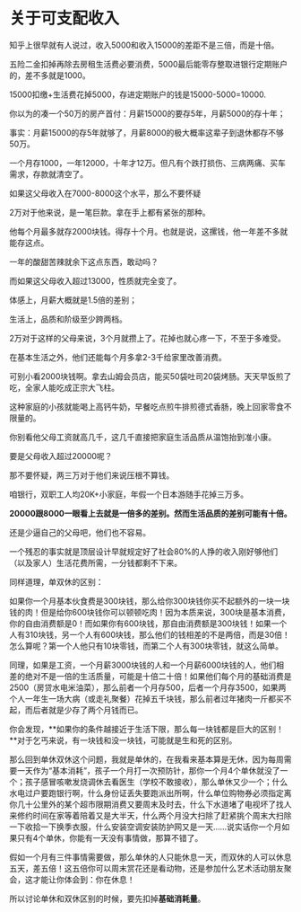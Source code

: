 # 关于可支配收入

知乎上很早就有人说过，收入5000和收入15000的差距不是三倍，而是十倍。

五险二金扣掉再除去房租生活费必要消费，5000最后能零存整取进银行定期账户的，差不多就是1000。

15000扣缴+生活费花掉5000，存进定期账户的钱是15000-5000=10000.

你以为的凑一个50万的房产首付：月薪15000的要存5年，月薪5000的存十年；

事实：月薪15000的存5年就够了，月薪8000的极大概率这辈子到退休都存不够50万。

一个月存1000，一年12000，十年才12万。但凡有个跌打损伤、三病两痛、买车需求，存款就清空了。

如果这父母收入在7000-8000这个水平，那么不要怀疑

2万对于他来说，是一笔巨款。拿在手上都有紧张的那种。

他每个月最多就存2000块钱。得存十个月。也就是说，这摞钱，他一年差不多就能存这点。

一年的酸甜苦辣就余下这点东西，敢动吗？

而如果这父母收入超过13000，性质就完全变了。

体感上，月薪大概就是1.5倍的差别；

生活上，品质和阶级至少跨两档。

2万对于这样的父母来说，3个月就攒上了。花掉也就心疼一下，不至于多难受。

在基本生活之外，他们还能每个月多拿2-3千给家里改善消费。

可别小看2000块钱啊。拿去山姆会员店，能买50袋吐司20袋烤肠。天天早饭煎了吃，全家人能吃成正宗大飞柱。

这种家庭的小孩就能喝上高钙牛奶，早餐吃点煎牛排煎德式香肠，晚上回家零食不限量的。

你别看他父母工资就高几千，这几千直接把家庭生活品质从温饱抬到准小康。

要是父母收入超过20000呢？

那不要怀疑，两三万对于他们来说压根不算钱。

咱银行，双职工人均20K+小家庭，年假一个日本游随手花掉三万多。

**20000跟8000一眼看上去就是一倍多的差别。然而生活品质的差别可能有十倍。**



还是少逼自己的父母吧，他们也不容易。

一个残忍的事实就是顶层设计早就规定好了社会80%的人挣的收入刚好够他们（以及家人）生活花费所需，一分钱都剩不下来。



同样道理，单双休的区别：

如果你一个月基本伙食费是300块钱，那么给你300块钱你买不起额外的一块一块钱的肉！但是给你600块钱你可以顿顿吃肉！因为本质来说，300块是基本消费，你的自由消费额是0！而如果你有600块钱，那自由消费额是300块钱！如果一个人有310块钱，另一个人有600块钱，那么他们的钱相差的不是两倍，而是30倍！怎么算呢？第一个人他只有10块零钱，而第二个人有300块零钱，就这么简单。

同理，如果是工资，一个月薪3000块钱的人和一个月薪6000块钱的人，他们相差的绝对不是一倍的生活质量，可能是十倍二十倍！如果他们每个月的基础消费是2500（房贷水电米油菜），那么前者一个月存500，后者一个月存3500，如果两个人一年生一场大病（或走礼聚餐）花掉五千块钱，那么前者过年猪肉一斤都买不起，而后者就是少存了两个月钱而已。

你会发现，**如果你的条件越接近于生活下限，那么每一块钱都是巨大的区别！**对于乞丐来说，有一块钱和没一块钱，可能就是生和死的区别。

那么回到单休双休这个问题，我就是单休的，在我看来基本算是无休，因为每周需要一天作为“基本消耗”，孩子一个月打一次预防针，那你一个月4个单休就没了一个；孩子感冒咳嗽发烧调休去看医生（学校不敢接收），那么单休又少一个；什么水电过户要跑银行啊，什么身份证丢失要跑派出所啊，什么单位购物券必须指定离你几十公里外的某个超市限期消费又要周末及时去，什么下水道堵了电视坏了找人来修约时间在家等着陪着又是大半天，什么两个月没大扫除了赶紧挑个周末大扫除一下收拾一下换季衣服，什么安装空调安装防护网又是一天……说实话你一个月如果只有4个单休，你能有一天没有事情做，那算不错了。

假如一个月有三件事情需要做，那么单休的人只能休息一天，而双休的人可以休息五天，差五倍！这五倍你可以周末赏花还是看动物，还是参加什么艺术活动朋友聚会，这才能让你体会到：你在休息！

所以讨论单休和双休区别的时候，要先扣掉**基础消耗量**。